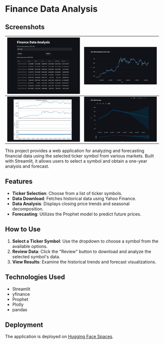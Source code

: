 # Finance Data Analysis

## Screenshots

| ![Screenshot 1](images/sc1.png) | ![Screenshot 2](images/sc2.png) |
| :-----------------------------: | :-----------------------------: |
| ![Screenshot 3](images/sc3.png) | ![Screenshot 4](images/sc4.png) |

This project provides a web application for analyzing and forecasting financial data using the selected ticker symbol from various markets. Built with Streamlit, it allows users to select a symbol and obtain a one-year analysis and forecast.

## Features

- **Ticker Selection**: Choose from a list of ticker symbols.
- **Data Download**: Fetches historical data using Yahoo Finance.
- **Data Analysis**: Displays closing price trends and seasonal decomposition.
- **Forecasting**: Utilizes the Prophet model to predict future prices.

## How to Use

1. **Select a Ticker Symbol**: Use the dropdown to choose a symbol from the available options.
2. **Review Data**: Click the "Review" button to download and analyze the selected symbol's data.
3. **View Results**: Examine the historical trends and forecast visualizations.

## Technologies Used

- Streamlit
- yfinance
- Prophet
- Plotly
- pandas

## Deployment

The application is deployed on [Hugging Face Spaces](https://huggingface.co/spaces/zafermbilen/bitcoin-price-prediction).
